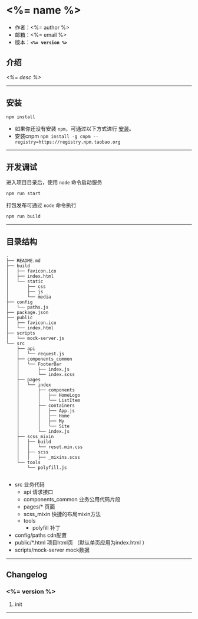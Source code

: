 # <%= name %>

* 作者：<%= author %>
* 邮箱：<%= email %>
* 版本：**`<%= version %>`**

## 介绍

_<%= desc %>_

---

## 安装

```
npm install
```

- 如果你还没有安装 `npm`，可通过以下方式进行 [安装](https://nodejs.org/en/download/)。
- 安装cnpm `npm install -g cnpm --registry=https://registry.npm.taobao.org`

---

## 开发调试

进入项目目录后，使用 `node` 命令启动服务

```
npm run start
```

打包发布可通过 `node` 命令执行

```
npm run build
```

---
## 目录结构

```
.
├── README.md
├── build
│   ├── favicon.ico
│   ├── index.html
│   └── static
│       ├── css
│       ├── js
│       └── media
├── config
│   └── paths.js
├── package.json
├── public
│   ├── favicon.ico
│   └── index.html
├── scripts
│   └── mock-server.js
└── src
    ├── api
    │   └── request.js
    ├── components_common
    │   └── FooterBar
    │       ├── index.js
    │       └── index.scss
    ├── pages
    │   └── index
    │       ├── components
    │       │   ├── HomeLogo
    │       │   └── ListItem
    │       ├── containers
    │       │   ├── App.js
    │       │   ├── Home
    │       │   ├── My
    │       │   └── Site
    │       └── index.js
    ├── scss_mixin
    │   ├── build
    │   │   └── reset.min.css
    │   ├── scss
    │   │   ├── _mixins.scss
    └── tools
        └── polyfill.js
        
```

- src 业务代码
    - api 请求接口
    - components_common 业务公用代码片段
    - pages/* 页面
    - scss_mixin 快捷的布局mixin方法
    - tools
        - polyfill 补丁
- config/paths cdn配置
- public/*.html 项目html页 （默认单页应用为index.html ） 
- scripts/mock-server mock数据

---

## Changelog

### <%= version %>
1. init

---
